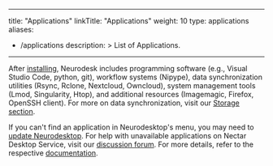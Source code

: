 
---
title: "Applications"
linkTitle: "Applications"
weight: 10
type: applications
aliases:
- /applications
description: >
  List of Applications. 
---


After [installing](https://www.neurodesk.org/docs/getting-started/neurodesktop/), Neurodesk includes programming software (e.g., Visual Studio Code, python, git), workflow systems (Nipype), data synchronization utilities (Rsync, Rclone, Nextcloud, Owncloud), system management tools (Lmod, Singularity, Htop), and additional resources (Imagemagic, Firefox, OpenSSH client). For more on data synchronization, visit our [Storage section](/docs/getting-started/storage/).

If you can't find an application in Neurodesktop's menu, you may need to [update Neurodesktop](https://www.neurodesk.org/docs/getting-started/neurodesktop/). For help with unavailable applications on Nectar Desktop Service, visit our [discussion forum](https://github.com/orgs/NeuroDesk/discussions). For more details, refer to the respective [documentation](https://www.neurodesk.org/tutorials).